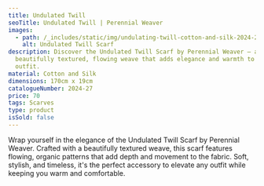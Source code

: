 ```yaml
---
title: Undulated Twill
seoTitle: Undulated Twill | Perennial Weaver
images:
  - path: /_includes/static/img/undulating-twill-cotton-and-silk-2024-27-£70.avif
    alt: Undulated Twill Scarf
description: Discover the Undulated Twill Scarf by Perennial Weaver – a
  beautifully textured, flowing weave that adds elegance and warmth to any
  outfit.
material: Cotton and Silk
dimensions: 170cm x 19cm
catalogueNumber: 2024-27
price: 70
tags: Scarves
type: product
isSold: false
---
```

Wrap yourself in the elegance of the Undulated Twill Scarf by Perennial Weaver. Crafted with a beautifully textured weave, this scarf features flowing, organic patterns that add depth and movement to the fabric. Soft, stylish, and timeless, it's the perfect accessory to elevate any outfit while keeping you warm and comfortable.
